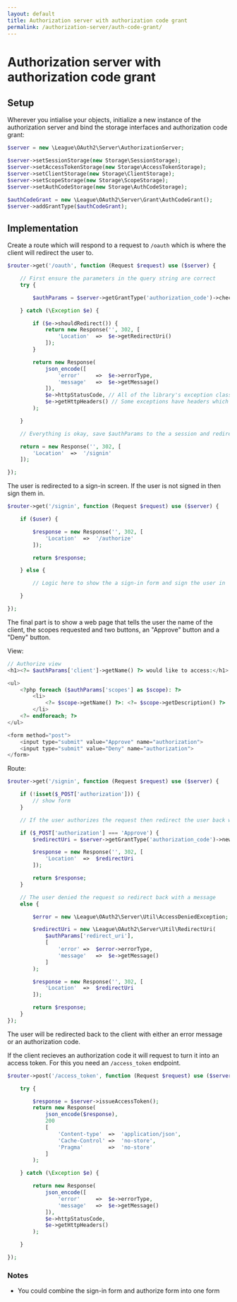 ```yaml
---
layout: default
title: Authorization server with authorization code grant
permalink: /authorization-server/auth-code-grant/
---
```


# Authorization server with authorization code grant

## Setup

Wherever you intialise your objects, initialize a new instance of the authorization server and bind the storage interfaces and authorization code grant:

~~~ php
$server = new \League\OAuth2\Server\AuthorizationServer;

$server->setSessionStorage(new Storage\SessionStorage);
$server->setAccessTokenStorage(new Storage\AccessTokenStorage);
$server->setClientStorage(new Storage\ClientStorage);
$server->setScopeStorage(new Storage\ScopeStorage);
$server->setAuthCodeStorage(new Storage\AuthCodeStorage);

$authCodeGrant = new \League\OAuth2\Server\Grant\AuthCodeGrant();
$server->addGrantType($authCodeGrant);
~~~


## Implementation

Create a route which will respond to a request to `/oauth` which is where the client will redirect the user to.

~~~ php
$router->get('/oauth', function (Request $request) use ($server) {

    // First ensure the parameters in the query string are correct
    try {

        $authParams = $server->getGrantType('authorization_code')->checkAuthorizeParams();

    } catch (\Exception $e) {

        if ($e->shouldRedirect()) {
            return new Response('', 302, [
                'Location'  =>  $e->getRedirectUri()
            ]);
        }

        return new Response(
            json_encode([
                'error'     =>  $e->errorType,
                'message'   =>  $e->getMessage()
            ]),
            $e->httpStatusCode, // All of the library's exception classes have a status code specific to the error
            $e->getHttpHeaders() // Some exceptions have headers which need to be sent
        );

    }

    // Everything is okay, save $authParams to the a session and redirect the user to sign-in

    return = new Response('', 302, [
        'Location'  =>  '/signin'
    ]);

});
~~~



The user is redirected to a sign-in screen. If the user is not signed in then sign them in.

~~~ php
$router->get('/signin', function (Request $request) use ($server) {

    if ($user) {

        $response = new Response('', 302, [
            'Location'  =>  '/authorize'
        ]);

        return $response;

    } else {

        // Logic here to show the a sign-in form and sign the user in

    }

});
~~~


The final part is to show a web page that tells the user the name of the client, the scopes requested and two buttons, an "Approve" button and a "Deny" button.

View:

~~~ php
// Authorize view
<h1><?= $authParams['client']->getName() ?> would like to access:</h1>

<ul>
    <?php foreach ($authParams['scopes'] as $scope): ?>
        <li>
            <?= $scope->getName() ?>: <?= $scope->getDescription() ?>
        </li>
    <?= endforeach; ?>
</ul>

<form method="post">
    <input type="submit" value="Approve" name="authorization">
    <input type="submit" value="Deny" name="authorization">
</form>
~~~




Route:

~~~ php
$router->get('/signin', function (Request $request) use ($server) {

    if (!isset($_POST['authorization'])) {
        // show form
    }

    // If the user authorizes the request then redirect the user back with an authorization code

    if ($_POST['authorization'] === 'Approve') {
        $redirectUri = $server->getGrantType('authorization_code')->newAuthorizeRequest('user', 1, $authParams);

        $response = new Response('', 302, [
            'Location'  =>  $redirectUri
        ]);

        return $response;
    }

    // The user denied the request so redirect back with a message
    else {

        $error = new \League\OAuth2\Server\Util\AccessDeniedException;

        $redirectUri = new \League\OAuth2\Server\Util\RedirectUri(
            $authParams['redirect_uri'],
            [
                'error' =>  $error->errorType,
                'message'   =>  $e->getMessage()
            ]
        );

        $response = new Response('', 302, [
            'Location'  =>  $redirectUri
        ]);

        return $response;
    }
});
~~~

The user will be redirected back to the client with either an error message or an authorization code.

If the client recieves an authorization code it will request to turn it into an access token. For this you need an `/access_token` endpoint.

~~~ php
$router->post('/access_token', function (Request $request) use ($server) {

    try {

        $response = $server->issueAccessToken();
        return new Response(
            json_encode($response),
            200
            [
                'Content-type'  =>  'application/json',
                'Cache-Control' =>  'no-store',
                'Pragma'        =>  'no-store'
            ]
        );

    } catch (\Exception $e) {

        return new Response(
            json_encode([
                'error'     =>  $e->errorType,
                'message'   =>  $e->getMessage()
            ]),
            $e->httpStatusCode,
            $e->getHttpHeaders()
        );

    }

});
~~~

### Notes

* You could combine the sign-in form and authorize form into one form